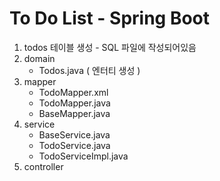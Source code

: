 # To Do List - Spring Boot
1. todos 테이블 생성 - SQL 파일에 작성되어있음
2. domain
    - Todos.java ( 엔터티 생성 )
3. mapper
    - TodoMapper.xml
    - TodoMapper.java
    - BaseMapper.java
4. service
    - BaseService.java
    - TodoService.java
    - TodoServiceImpl.java
5. controller